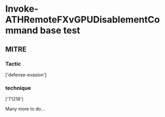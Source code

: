 # Invoke-ATHRemoteFXvGPUDisablementCommand base test

## MITRE

### Tactic
['defense-evasion']

### technique
['T1218']

Many more to do...
